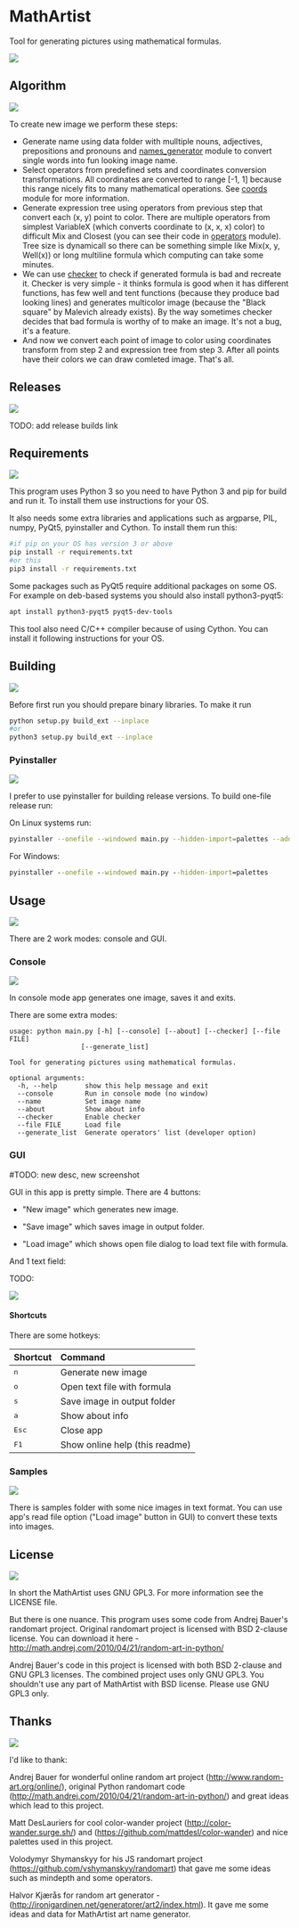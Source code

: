 # MathArtist

Tool for generating pictures using mathematical formulas.

![](images/example7.png)

## Algorithm

![](images/example6.png)

To create new image we perform these steps:

* Generate name using data folder with mulltiple nouns, adjectives, prepositions and pronouns and [names_generator](names_generator.py) module to convert single words into fun looking image name.
* Select operators from predefined sets and coordinates conversion transformations. All coordinates are converted to range [-1, 1] because this range nicely fits to many mathematical operations. See [coords](coords.py) module for more information.
* Generate expression tree using operators from previous step that convert each (x, y) point to color. There are multiple operators from simplest VariableX (which converts coordinate to (x, x, x) color) to difficult Mix and Closest (you can see their code in [operators](operators.pyx) module). Tree size is dynamicall so there can be something simple like Mix(x, y, Well(x)) or long multiline formula which computing can take some minutes.
* We can use [checker](checker.py) to check if generated formula is bad and recreate it. Checker is very simple - it thinks formula is good when it has different functions, has few well and tent functions (because they produce bad looking lines) and generates multicolor image (because the "Black square" by Malevich already exists). By the way sometimes checker decides that bad formula is worthy of to make an image. It's not a bug, it's a feature.
* And now we convert each point of image to color using coordinates transform from step 2 and expression tree from step 3. After all points have their colors we can draw comleted image. That's all.

## Releases

![](images/example5.png)

TODO: add release builds link

## Requirements

![](images/example1.png)

This program uses Python 3 so you need to have Python 3 and pip for build and run it. To install them use instructions for your OS.

It also needs some extra libraries and applications such as argparse, PIL, numpy, PyQt5, pyinstaller and Cython. To install them run this:

```bash
#if pip on your OS has version 3 or above
pip install -r requirements.txt
#or this
pip3 install -r requirements.txt
```

Some packages such as PyQt5 require additional packages on some OS. For example on deb-based systems you should also install python3-pyqt5:

``` bash
apt install python3-pyqt5 pyqt5-dev-tools
```

This tool also need C/C++ compiler because of using Cython. You can install it following instructions for your OS.

## Building

![](images/example2.png)

Before first run you should prepare binary libraries. To make it run

```bash
python setup.py build_ext --inplace
#or
python3 setup.py build_ext --inplace
```

### Pyinstaller

![](images/example3.png)

I prefer to use pyinstaller for building release versions. To build one-file release run:

On Linux systems run:
```bash
pyinstaller --onefile --windowed main.py --hidden-import=palettes --add-binary="/usr/lib64/libGL.so.1:lib"
```

For Windows:
```cmd
pyinstaller --onefile --windowed main.py --hidden-import=palettes
```

## Usage

![](images/example4.png)

There are 2 work modes: console and GUI.

### Console

![](images/example8.png)

In console mode app generates one image, saves it and exits.

There are some extra modes:

```
usage: python main.py [-h] [--console] [--about] [--checker] [--file FILE]
                  [--generate_list]

Tool for generating pictures using mathematical formulas.

optional arguments:
  -h, --help       show this help message and exit
  --console        Run in console mode (no window)
  --name           Set image name
  --about          Show about info
  --checker        Enable checker
  --file FILE      Load file
  --generate_list  Generate operators' list (developer option)
```

### GUI

#TODO: new desc, new screenshot

GUI in this app is pretty simple. There are 4 buttons: 

- "New image" which generates new image.

- "Save image" which saves image in output folder.

- "Load image" which shows open file dialog to load text file with formula.

And 1 text field:

TODO:

![](images/gui.png)

#### Shortcuts

There are some hotkeys:

| Shortcut         | Command      |
| :--------------- | :----------- |
| <kbd>n</kbd>     | Generate new image |
| <kbd>o</kbd>     | Open text file with formula |
| <kbd>s</kbd> | Save image in output folder |
| <kbd>a</kbd> | Show about info |
| <kbd>Esc</kbd>     | Close app |
| <kbd>F1</kbd>     | Show online help (this readme) |

### Samples

![](images/example10.png)

There is samples folder with some nice images in text format. You can use app's read file option ("Load image" button in GUI) to convert these texts into images.

## License

![](images/example11.png)

In short the MathArtist uses GNU GPL3. For more information see the LICENSE file.

But there is one nuance. This program uses some code from Andrej Bauer's randomart project. Original randomart project is licensed with BSD 2-clause license. You can download it here - http://math.andrej.com/2010/04/21/random-art-in-python/

Andrej Bauer's code in this project is licensed with both BSD 2-clause and GNU GPL3 licenses. The combined project uses only GNU GPL3. You shouldn't use any part of MathArtist with BSD license. Please use GNU GPL3 only.

## Thanks

![](images/example12.png)

I'd like to thank:

Andrej Bauer for wonderful online random art project (http://www.random-art.org/online/), original Python randomart code (http://math.andrej.com/2010/04/21/random-art-in-python/) and great ideas which lead to this project.

Matt DesLauriers for cool color-wander project (http://color-wander.surge.sh/) and (https://github.com/mattdesl/color-wander) and nice palettes used in this project.

Volodymyr Shymanskyy for his JS randomart project (https://github.com/vshymanskyy/randomart) that gave me some ideas such as mindepth and some operators.

Halvor Kjærås for random art generator - (http://ironigardinen.net/generatorer/art2/index.html). It gave me some ideas and data for MathArtist art name generator.
